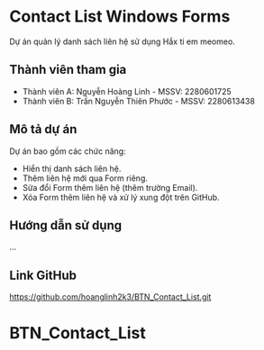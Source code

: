 # Contact List Windows Forms

Dự án quản lý danh sách liên hệ sử dụng Hắx ti em meomeo.

## Thành viên tham gia

- Thành viên A: Nguyễn Hoàng Linh       - MSSV: 2280601725
- Thành viên B: Trần Nguyễn Thiên Phước - MSSV: 2280613438

## Mô tả dự án

Dự án bao gồm các chức năng:

- Hiển thị danh sách liên hệ.
- Thêm liên hệ mới qua Form riêng.
- Sửa đổi Form thêm liên hệ (thêm trường Email).
- Xóa Form thêm liên hệ và xử lý xung đột trên GitHub.

## Hướng dẫn sử dụng

...

## Link GitHub

https://github.com/hoanglinh2k3/BTN_Contact_List.git


# BTN_Contact_List